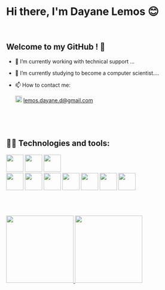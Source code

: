 # Hi there, I'm Dayane Lemos 😊
<br>

## Welcome to my GitHub ! 💙

- 🔭 I’m currently working with technical support ...
- 🌱 I’m currently studying to become a computer scientist....
- 📫 How to contact me: 
  
  <img width="18px" src="https://img.icons8.com/external-vitaliy-gorbachev-blue-vitaly-gorbachev/46/000000/external-mail-mail-vitaliy-gorbachev-blue-vitaly-gorbachev-9.png"/>  lemos.dayane.d@gmail.com

<br>
<br>
<br>

## 🧑‍💻 Technologies and tools:

<code><img width="46px" src="https://cdn.jsdelivr.net/gh/devicons/devicon/icons/debian/debian-original.svg" /></code>
<code><img   width="46px"  src="https://cdn.jsdelivr.net/gh/devicons/devicon/icons/css3/css3-original.svg" /></code>
<code><img   width="46px"  src="https://cdn.jsdelivr.net/gh/devicons/devicon/icons/javascript/javascript-original.svg" /></code>
<code>
<img  width="46px"  src="https://cdn.jsdelivr.net/gh/devicons/devicon/icons/html5/html5-plain-wordmark.svg" /></code>
<code><img   width="46px" src="https://cdn.jsdelivr.net/gh/devicons/devicon/icons/typescript/typescript-plain.svg" /></code>
<code><img   width="46px" src="https://cdn.jsdelivr.net/gh/devicons/devicon/icons/react/react-original-wordmark.svg" /></code>
<code><img  width="46px"  src="https://cdn.jsdelivr.net/gh/devicons/devicon/icons/mysql/mysql-plain-wordmark.svg" /></code>
<code><img  width="46px"  src="https://cdn.jsdelivr.net/gh/devicons/devicon/icons/nodejs/nodejs-plain-wordmark.svg" /></code>
<code><img  width="46px" src="https://cdn.jsdelivr.net/gh/devicons/devicon/icons/flutter/flutter-original.svg" /></code>
<code><img  width="46px" src="https://cdn.jsdelivr.net/gh/devicons/devicon/icons/docker/docker-original-wordmark.svg" /></code>     

<br>
<br>
<br>

<div>
<a href="https://github.com/dayanels">
<img height="180em" src="https://github-readme-stats.vercel.app/api/top-langs/?username=dayanels&layout=compact&langs_count=7&theme=dracula"/>
<img height="180em" src="https://github-readme-stats.vercel.app/api?username=dayanels&show_icons=true&theme=dracula&include_all_commits=true&count_private=true"/>
</div>
          
          
          

<!--
**dayanels/dayanels** is a ✨ _special_ ✨ repository because its `README.md` (this file) appears on your GitHub profile.

Here are some ideas to get you started:

- 👯 I’m looking to collaborate on ...
- 🤔 I’m looking for help with ...
- 💬 Ask me about ...
- 😄 Pronouns: ...
- ⚡ Fun fact: ...
-->
